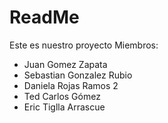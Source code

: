 # ReadMe

Este es nuestro proyecto
Miembros:
- Juan Gomez Zapata
- Sebastian Gonzalez Rubio
- Daniela Rojas Ramos 2
- Ted Carlos Gómez
- Eric Tiglla Arrascue
